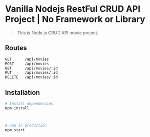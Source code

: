 # Vanilla Nodejs RestFul CRUD API Project | No Framework or Library
> This is Node.js CRUD API movie project.

## Routes
```bash
GET      /api/movies
POST     /api/movies
GET      /api/movies/:id
PUT      /api/movies/:id
DELETE   /api/movies/:id

```


## Installation

```bash
# Install dependencies
npm install



# Run in production
npm start
```
